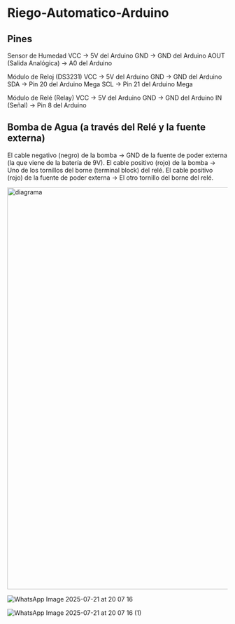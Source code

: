 # Riego-Automatico-Arduino


## Pines
Sensor de Humedad
VCC → 5V del Arduino
GND → GND del Arduino
AOUT (Salida Analógica) → A0 del Arduino

Módulo de Reloj (DS3231)
VCC → 5V del Arduino
GND → GND del Arduino
SDA → Pin 20 del Arduino Mega
SCL → Pin 21 del Arduino Mega

Módulo de Relé (Relay)
VCC → 5V del Arduino
GND → GND del Arduino
IN (Señal) → Pin 8 del Arduino




## Bomba de Agua (a través del Relé y la fuente externa)
El cable negativo (negro) de la bomba → GND de la fuente de poder externa (la que viene de la batería de 9V).
El cable positivo (rojo) de la bomba → Uno de los tornillos del borne (terminal block) del relé.
El cable positivo (rojo) de la fuente de poder externa → El otro tornillo del borne del relé.


<img width="1600" height="916" alt="diagrama" src="https://github.com/user-attachments/assets/5e7adbb5-3406-47eb-b237-4aaa0c45da58" />



![WhatsApp Image 2025-07-21 at 20 07 16](https://github.com/user-attachments/assets/5150f336-6464-4271-bd82-49069eb87329)

![WhatsApp Image 2025-07-21 at 20 07 16 (1)](https://github.com/user-attachments/assets/41e3ffaf-4ae3-4a8d-863b-baf5afe7a229)


